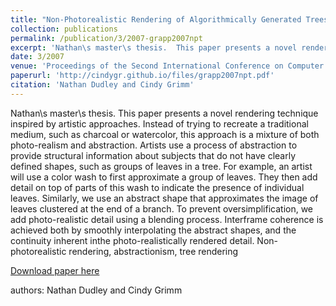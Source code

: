 ```yaml
---
title: "Non-Photorealistic Rendering of Algorithmically Generated Trees"
collection: publications
permalink: /publication/3/2007-grapp2007npt
excerpt: 'Nathan\s master\s thesis.  This paper presents a novel rendering technique inspired by artistic approaches. Instead of trying to recreate a traditional medium,  such as charcoal or watercolor,  this approach is a mixture of both photo-realism and abstraction. Artists use a process of abstraction to provide structural information about subjects that do not have clearly defined shapes,  such as groups of leaves in a tree. For example,  an artist will use a color wash to first approximate a group of leaves. They then add detail on top of parts of this wash to indicate the presence of individual leaves. Similarly,  we use an abstract shape that approximates the image of leaves clustered at the end of a branch. To prevent oversimplification,  we add photo-realistic detail using a blending process. Interframe coherence is achieved both by smoothly interpolating the abstract shapes,  and the continuity inherent inthe photo-realistically rendered detail. Non-photorealistic rendering,  abstractionism,  tree rendering, '
date: 3/2007
venue: 'Proceedings of the Second International Conference on Computer Graphics Theory and Applications '
paperurl: 'http://cindygr.github.io/files/grapp2007npt.pdf'
citation: 'Nathan Dudley and Cindy Grimm'
---
```

Nathan\s master\s thesis.  This paper presents a novel rendering technique inspired by artistic approaches. Instead of trying to recreate a traditional medium,  such as charcoal or watercolor,  this approach is a mixture of both photo-realism and abstraction. Artists use a process of abstraction to provide structural information about subjects that do not have clearly defined shapes,  such as groups of leaves in a tree. For example,  an artist will use a color wash to first approximate a group of leaves. They then add detail on top of parts of this wash to indicate the presence of individual leaves. Similarly,  we use an abstract shape that approximates the image of leaves clustered at the end of a branch. To prevent oversimplification,  we add photo-realistic detail using a blending process. Interframe coherence is achieved both by smoothly interpolating the abstract shapes,  and the continuity inherent inthe photo-realistically rendered detail. Non-photorealistic rendering,  abstractionism,  tree rendering

[Download paper here](http://cindygr.github.io/files/grapp2007npt.pdf)

authors: Nathan Dudley and Cindy Grimm